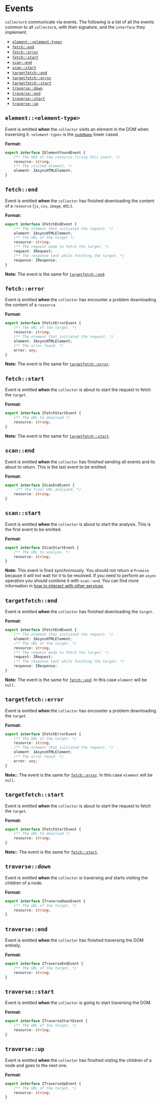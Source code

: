 # Events

`collector`s communicate via events. The following is a list of all
the events common to all `collector`s, with their signature, and the
`interface` they implement.

* [`element::<element-type>`](#elementelement-type)
* [`fetch::end`](#fetchend)
* [`fetch::error`](#fetcherror)
* [`fetch::start`](#fetchstart)
* [`scan::end`](#scanend)
* [`scan::start`](#scanstart)
* [`targetfetch::end`](#targetfetchend)
* [`targetfetch::error`](#targetfetcherror)
* [`targetfetch::start`](#targetfetchstart)
* [`traverse::down`](#traversedown)
* [`traverse::end`](#traverseend)
* [`traverse::start`](#traversestart)
* [`traverse::up`](#traverseup)

## `element::<element-type>`

Event is emitted **when** the `collector` visits an element
in the DOM when traversing it. `<element-type>` is the
[`nodeName`](https://developer.mozilla.org/en-US/docs/Web/API/Node/nodeName)
lower cased.

**Format:**

```ts
export interface IElementFoundEvent {
    /** The URI of the resource firing this event. */
    resource: string;
    /** The visited element. */
    element: IAsyncHTMLElement;
}
```

## `fetch::end`

Event is emitted **when** the `collector` has finished downloading
the content of a `resource` (`js`, `css`, `image`, etc.).

**Format:**

```ts
export interface IFetchEndEvent {
    /** The element that initiated the request. */
    element: IAsyncHTMLElement;
    /** The URL of the target */
    resource: string;
    /** The request made to fetch the target. */
    request: IRequest;
    /** The response sent while fetching the target. */
    response: IResponse;
}
```

**Note:** The event is the same for [`targetfetch::end`](#targetfetchend).

## `fetch::error`

Event is emitted **when** the `collector` has encounter a problem
downloading the content of a `resource`.

**Format:**

```ts
export interface IFetchErrorEvent {
    /** The URL of the target. */
    resource: string;
    /** The element that initiated the request. */
    element: IAsyncHTMLElement;
    /** The error found. */
    error: any;
}
```

**Note:** The event is the same for [`targetfetch::error`](#targetfetcherror).

## `fetch::start`

Event is emitted **when** the `collector` is about to start the request
to fetch the `target`.

**Format:**

```ts
export interface IFetchStartEvent {
    /** The URL to download */
    resource: string;
}
```

**Note:** The event is the same for [`targetfetch::start`](#targetfetchstart).

## `scan::end`

Event is emitted **when** the `collector` has finished sending all
events and its about to return. This is the last event to be emitted.

**Format:**

```ts
export interface IScanEndEvent {
     /** The final URL analyzed. */
    resource: string;
}
```

## `scan::start`

Event is emitted **when** the `collector` is about to start the
analysis. This is the first event to be emitted.

**Format:**

```ts
export interface IScanStartEvent {
    /** The URL to analyze. */
    resource: string;
}
```

**Note:** This event is fired synchronously. You should not return
a `Promise` because it will not wait for it to be resolved. If you
need to perform an `async` operation you should combine it with
`scan::end`. You can find more information in [how to interact with
other services](../rules/how-to-interact-with-other-services.md).

## `targetfetch::end`

Event is emitted **when** the `collector` has finished downloading
the `target`.

**Format:**

```ts
export interface IFetchEndEvent {
    /** The element that initiated the request. */
    element: IAsyncHTMLElement;
    /** The URL of the target. */
    resource: string;
    /** The request made to fetch the target. */
    request: IRequest;
    /** The response sent while fetching the target. */
    response: IResponse;
}
```

**Note:** The event is the same for [`fetch::end`](#fetchend).
In this case `element` will be `null`.

## `targetfetch::error`

Event is emitted **when** the `collector` has encounter a problem
downloading the `target`.

**Format:**

```ts
export interface IFetchErrorEvent {
    /** The URL of the target. */
    resource: string;
    /** The element that initiated the request. */
    element: IAsyncHTMLElement;
    /** The error found. */
    error: any;
}
```

**Note::** The event is the same for [`fetch::error`](#fetcherror).
In this case `element` will be `null`.

## `targetfetch::start`

Event is emitted **when** the `collector` is about to start the
request to fetch the `target`.

**Format:**

```typescript
export interface IFetchStartEvent {
    /** The URL to download */
    resource: string;
}
```

**Note::** The event is the same for [`fetch::start`](#fetchstart).

## `traverse::down`

Event is emitted **when** the `collector` is traversing and starts
visiting the children of a node.

**Format:**

```ts
export interface ITraverseDownEvent {
    /** The URL of the target. */
    resource: string;
}
```

## `traverse::end`

Event is emitted **when** the `collector` has finished traversing
the DOM entirely.

**Format:**

```ts
export interface ITraverseEndEvent {
    /** The URL of the target. */
    resource: string;
}
```

## `traverse::start`

Event is emitted **when** the `collector` is going to start traversing
the DOM.

**Format:**

```ts
export interface ITraverseStartEvent {
    /** The URL of the target. */
    resource: string;
}
```

## `traverse::up`

Event is emitted **when** the `collector` has finsihed visting the
children of a node and goes to the next one.

**Format:**

```ts
export interface ITraverseUpEvent {
    /** The URL of the target. */
    resource: string;
}
```
